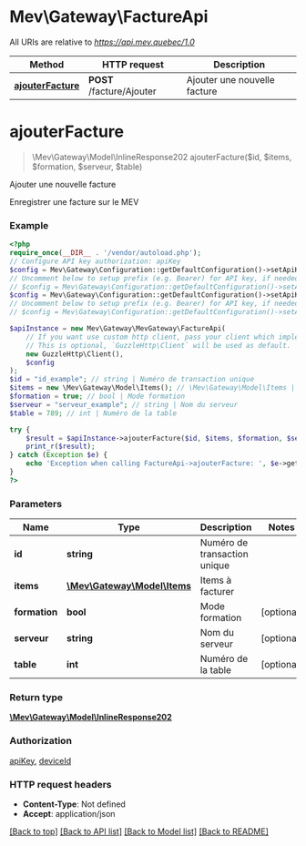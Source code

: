 # Mev\Gateway\FactureApi

All URIs are relative to *https://api.mev.quebec/1.0*

Method | HTTP request | Description
------------- | ------------- | -------------
[**ajouterFacture**](FactureApi.md#ajouterfacture) | **POST** /facture/Ajouter | Ajouter une nouvelle facture

# **ajouterFacture**
> \Mev\Gateway\Model\InlineResponse202 ajouterFacture($id, $items, $formation, $serveur, $table)

Ajouter une nouvelle facture

Enregistrer une facture sur le MEV

### Example
```php
<?php
require_once(__DIR__ . '/vendor/autoload.php');
// Configure API key authorization: apiKey
$config = Mev\Gateway\Configuration::getDefaultConfiguration()->setApiKey('X-API-KEY', 'YOUR_API_KEY');
// Uncomment below to setup prefix (e.g. Bearer) for API key, if needed
// $config = Mev\Gateway\Configuration::getDefaultConfiguration()->setApiKeyPrefix('X-API-KEY', 'Bearer');// Configure API key authorization: deviceId
$config = Mev\Gateway\Configuration::getDefaultConfiguration()->setApiKey('X-MEV-ID', 'YOUR_API_KEY');
// Uncomment below to setup prefix (e.g. Bearer) for API key, if needed
// $config = Mev\Gateway\Configuration::getDefaultConfiguration()->setApiKeyPrefix('X-MEV-ID', 'Bearer');

$apiInstance = new Mev\Gateway\MevGateway\FactureApi(
    // If you want use custom http client, pass your client which implements `GuzzleHttp\ClientInterface`.
    // This is optional, `GuzzleHttp\Client` will be used as default.
    new GuzzleHttp\Client(),
    $config
);
$id = "id_example"; // string | Numéro de transaction unique
$items = new \Mev\Gateway\Model\Items(); // \Mev\Gateway\Model\Items | Items à facturer
$formation = true; // bool | Mode formation
$serveur = "serveur_example"; // string | Nom du serveur
$table = 789; // int | Numéro de la table

try {
    $result = $apiInstance->ajouterFacture($id, $items, $formation, $serveur, $table);
    print_r($result);
} catch (Exception $e) {
    echo 'Exception when calling FactureApi->ajouterFacture: ', $e->getMessage(), PHP_EOL;
}
?>
```

### Parameters

Name | Type | Description  | Notes
------------- | ------------- | ------------- | -------------
 **id** | **string**| Numéro de transaction unique |
 **items** | [**\Mev\Gateway\Model\Items**](../Model/.md)| Items à facturer |
 **formation** | **bool**| Mode formation | [optional]
 **serveur** | **string**| Nom du serveur | [optional]
 **table** | **int**| Numéro de la table | [optional]

### Return type

[**\Mev\Gateway\Model\InlineResponse202**](../Model/InlineResponse202.md)

### Authorization

[apiKey](../../README.md#apiKey), [deviceId](../../README.md#deviceId)

### HTTP request headers

 - **Content-Type**: Not defined
 - **Accept**: application/json

[[Back to top]](#) [[Back to API list]](../../README.md#documentation-for-api-endpoints) [[Back to Model list]](../../README.md#documentation-for-models) [[Back to README]](../../README.md)

